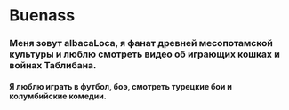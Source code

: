 # Buenass
### Меня зовут albacaLoca, я фанат древней месопотамской культуры и люблю смотреть видео об играющих кошках и войнах Таблибана.
#### Я люблю играть в футбол, боэ, смотреть турецкие бои и колумбийские комедии.






<!--
**manuquiroga7/manuquiroga7** is a ✨ _special_ ✨ repository because its `README.md` (this file) appears on your GitHub profile.

Here are some ideas to get you started:

- 🔭 I’m currently working on ...
- 🌱 I’m currently learning ...
- 👯 I’m looking to collaborate on ...
- 🤔 I’m looking for help with ...
- 💬 Ask me about ...
- 📫 How to reach me: ...
- 😄 Pronouns: ...
- ⚡ Fun fact: ...
-->
